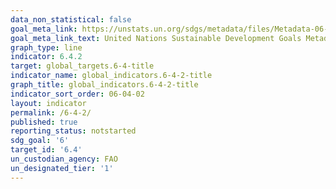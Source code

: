 ```yaml
---
data_non_statistical: false
goal_meta_link: https://unstats.un.org/sdgs/metadata/files/Metadata-06-04-02.pdf
goal_meta_link_text: United Nations Sustainable Development Goals Metadata (pdf 428kB)
graph_type: line
indicator: 6.4.2
target: global_targets.6-4-title
indicator_name: global_indicators.6-4-2-title
graph_title: global_indicators.6-4-2-title
indicator_sort_order: 06-04-02
layout: indicator
permalink: /6-4-2/
published: true
reporting_status: notstarted
sdg_goal: '6'
target_id: '6.4'
un_custodian_agency: FAO
un_designated_tier: '1'
---
```

